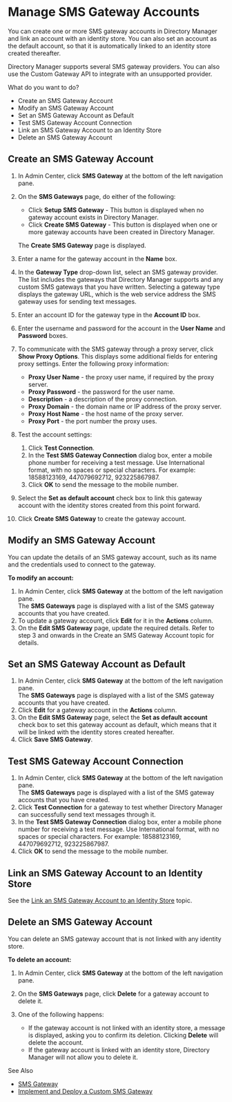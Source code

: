 # Manage SMS Gateway Accounts

You can create one or more SMS gateway accounts in Directory Manager and link an account with an
identity store. You can also set an account as the default account, so that it is automatically
linked to an identity store created thereafter.

Directory Manager supports several SMS gateway providers. You can also use the Custom Gateway API to
integrate with an unsupported provider.

What do you want to do?

- Create an SMS Gateway Account
- Modify an SMS Gateway Account
- Set an SMS Gateway Account as Default
- Test SMS Gateway Account Connection
- Link an SMS Gateway Account to an Identity Store
- Delete an SMS Gateway Account

## Create an SMS Gateway Account

1. In Admin Center, click **SMS Gateway** at the bottom of the left navigation pane.
2. On the **SMS Gateways** page, do either of the following:

   - Click **Setup SMS Gateway** - This button is displayed when no gateway account exists in
     Directory Manager.
   - Click **Create SMS Gateway** - This button is displayed when one or more gateway accounts have
     been created in Directory Manager.

   The **Create SMS Gateway** page is displayed.

3. Enter a name for the gateway account in the **Name** box.
4. In the **Gateway Type** drop-down list, select an SMS gateway provider.  
   The list includes the gateways that Directory Manager supports and any custom SMS gateways that
   you have written. Selecting a gateway type displays the gateway URL, which is the web service
   address the SMS gateway uses for sending text messages.
5. Enter an account ID for the gateway type in the **Account ID** box.
6. Enter the username and password for the account in the **User Name** and **Password** boxes.
7. To communicate with the SMS gateway through a proxy server, click **Show Proxy Options**. This
   displays some additional fields for entering proxy settings. Enter the following proxy
   information:

   - **Proxy User Name** - the proxy user name, if required by the proxy server.
   - **Proxy Password** - the password for the user name.
   - **Description** - a description of the proxy connection.
   - **Proxy Domain** - the domain name or IP address of the proxy server.
   - **Proxy Host Name** - the host name of the proxy server.
   - **Proxy Port** - the port number the proxy uses.

8. Test the account settings:

   1. Click **Test Connection**.
   2. In the **Test SMS Gateway Connection** dialog box, enter a mobile phone number for receiving
      a test message. Use International format, with no spaces or special characters. For example:
      18588123169, 447079692712, 923225867987.
   3. Click **OK** to send the message to the mobile number.

9. Select the **Set as default account** check box to link this gateway account with the identity
   stores created from this point forward.
10. Click **Create SMS Gateway** to create the gateway account.

## Modify an SMS Gateway Account

You can update the details of an SMS gateway account, such as its name and the credentials used to
connect to the gateway.

**To modify an account:**

1. In Admin Center, click **SMS Gateway** at the bottom of the left navigation pane.  
   The **SMS Gateways** page is displayed with a list of the SMS gateway accounts that you have
   created.
2. To update a gateway account, click **Edit** for it in the **Actions** column.
3. On the **Edit SMS Gateway** page, update the required details. Refer to step 3 and onwards in the
   Create an SMS Gateway Account topic for details.

## Set an SMS Gateway Account as Default

1. In Admin Center, click **SMS Gateway** at the bottom of the left navigation pane.  
   The **SMS Gateways** page is displayed with a list of the SMS gateway accounts that you have
   created.
2. Click **Edit** for a gateway account in the **Actions** column.
3. On the **Edit SMS Gateway** page, select the **Set as default account** check box to set this
   gateway account as default, which means that it will be linked with the identity stores created
   hereafter.
4. Click **Save SMS Gateway**.

## Test SMS Gateway Account Connection

1. In Admin Center, click **SMS Gateway** at the bottom of the left navigation pane.  
   The **SMS Gateways** page is displayed with a list of the SMS gateway accounts that you have
   created.
2. Click **Test Connection** for a gateway to test whether Directory Manager can successfully send
   text messages through it.
3. In the **Test SMS Gateway Connection** dialog box, enter a mobile phone number for receiving a
   test message. Use International format, with no spaces or special characters. For example:
   18588123169, 447079692712, 923225867987.
4. Click **OK** to send the message to the mobile number.

## Link an SMS Gateway Account to an Identity Store

See the
[Link an SMS Gateway Account to an Identity Store](/docs/directorymanager/11.1/directorymanager/admincenter/identitystore/configure/security/smsauthentication.md#link-an-sms-gateway-account-to-an-identity-store)
topic.

## Delete an SMS Gateway Account

You can delete an SMS gateway account that is not linked with any identity store.

**To delete an account:**

1. In Admin Center, click **SMS Gateway** at the bottom of the left navigation pane.
2. On the **SMS Gateways** page, click **Delete** for a gateway account to delete it.
3. One of the following happens:

   - If the gateway account is not linked with an identity store, a message is displayed, asking
     you to confirm its deletion. Clicking **Delete** will delete the account.
   - If the gateway account is linked with an identity store, Directory Manager will not allow you
     to delete it.

See Also

- [SMS Gateway](/docs/directorymanager/11.1/directorymanager/admincenter/smsgateway/overview.md)
- [Implement and Deploy a Custom SMS Gateway](/docs/directorymanager/11.1/directorymanager/admincenter/smsgateway/implementcustom.md)
